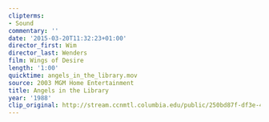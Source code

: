 ```yaml
---
clipterms:
- Sound
commentary: ''
date: '2015-03-20T11:32:23+01:00'
director_first: Wim
director_last: Wenders
film: Wings of Desire
length: '1:00'
quicktime: angels_in_the_library.mov
source: 2003 MGM Home Entertainment
title: Angels in the Library
year: '1988'
clip_original: http://stream.ccnmtl.columbia.edu/public/250bd87f-df3e-4bcf-bf10-ad6491ef4a28-035_wings_FLG-mp4-aac-480w-850kbps-ffmpeg.mp4
---
```

